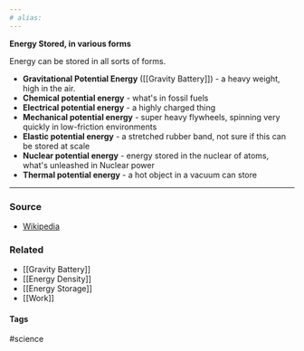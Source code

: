 ```yaml
---
# alias:
---
```

**Energy Stored, in various forms**

Energy can be stored in all sorts of forms.

- **Gravitational Potential Energy** ([[Gravity Battery]]) - a heavy weight, high in the air.
- **Chemical potential energy** - what's in fossil fuels
- **Electrical potential energy** - a highly charged thing 
- **Mechanical potential energy** - super heavy flywheels, spinning very quickly in low-friction environments 
- **Elastic potential energy** - a stretched rubber band, not sure if this can be stored at scale
- **Nuclear potential energy** - energy stored in the nuclear of atoms, what's unleashed in Nuclear power
- **Thermal potential energy** - a hot object in a vacuum can store

---
### Source
- [Wikipedia](https://en.wikipedia.org/wiki/Potential_energy)

### Related
- [[Gravity Battery]]
- [[Energy Density]]
- [[Energy Storage]]
- [[Work]]

#### Tags
#science 